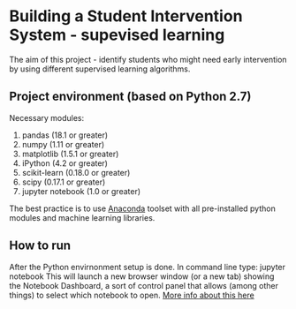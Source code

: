 # Building a Student Intervention System - supevised learning

The aim of this project - identify students who might need early intervention by using different supervised learning algorithms.


## Project environment (based on Python 2.7)
Necessary modules:
1) pandas (18.1 or greater)
2) numpy (1.11 or greater)
3) matplotlib (1.5.1 or greater)
4) iPython (4.2 or greater)
5) scikit-learn (0.18.0 or greater)
6) scipy (0.17.1 or greater)
7) jupyter notebook (1.0 or greater)

The best practice is to use [Anaconda](https://www.continuum.io/downloads) toolset with all pre-installed python modules and machine learning libraries.

## How to run
After the Python envirnonment setup is done. In command line type: jupyter notebook
This will launch a new browser window (or a new tab) showing the Notebook Dashboard, a sort of control panel that allows (among other things) to select which notebook to open.
[More info about this here](http://jupyter-notebook-beginner-guide.readthedocs.io/en/latest/execute.html)
